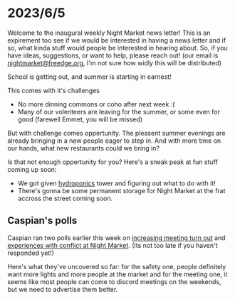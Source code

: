 # 2023/6/5

Welcome to the inaugural weekly Night Market news letter! This is an expirement too see if we would be interested in having a news letter and if so, what kinda stuff would people be interested in hearing about. So, if you have ideas, suggestions, or want to help, please reach out! (our email is nightmarket@freedge.org, I'm not sure how widly this will be distributed)

School is getting out, and summer is starting in earnest!

This comes with it's challenges 
- No more dinning commons or coho after next week :(
- Many of our volenteers are leaving for the summer, or some even for good (farewell Emmet, you will be missed)

But with challenge comes oppertunity. The pleasent summer evenings are already bringing in a new people eager to step in. And with more time on our hands, what new restaurants could we bring in?

Is that not enough oppertunity for you? Here's a sneak peak at fun stuff coming up soon: 
- We got given <a href="https://discord.com/channels/1036777702302158908/1045551946704113735/1115037311420354621">hydroponics</a> tower and figuring out what to do with it!
- There's gonna be some permanent storage for Night Market at the frat accross the street coming soon.

## Caspian's polls

Caspian ran two polls earlier this week on <a href="https://docs.google.com/forms/d/e/1FAIpQLSe3B0BY5TUe8Irv3mS8kuw8gru83JGThKAnQYUvkNYJzDaUBQ/viewform">increasing meeting turn out</a> and <a href="https://docs.google.com/forms/d/e/1FAIpQLSetYK1hTqYiENvVQhK6uUcli8UUT58FZIMPkrZn3nvPrNMDQA/viewform">experiences with conflict at Night Market</a>. (Its not too late if you haven't responded yet!)

Here's what they've uncovered so far: for the safety one, people definitely want more lights and more people at the market and for the meeting one, it seems like most people can come to discord meetings on the weekends, but we need to advertise them better.
